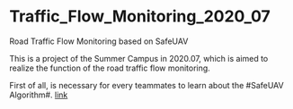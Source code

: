 # Traffic_Flow_Monitoring_2020_07
Road Traffic Flow Monitoring based on SafeUAV

This is a project of the Summer Campus in 2020.07, which is aimed to realize the function of the road traffic flow monitoring.


First of all, is necessary for every teammates to learn about the #SafeUAV Algorithm#. [link](https://sites.google.com/site/aerialimageunderstanding/safeuav-learning-to-estimate-depth-and-safe-landing-areas-for-uavs)
